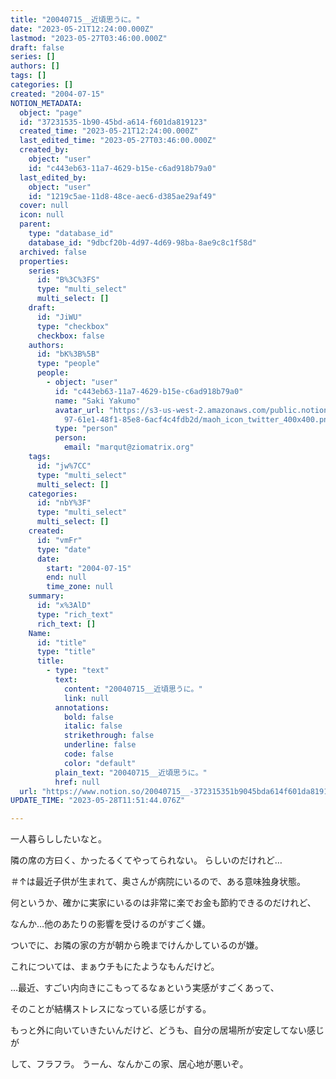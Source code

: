 ```yaml
---
title: "20040715__近頃思うに。"
date: "2023-05-21T12:24:00.000Z"
lastmod: "2023-05-27T03:46:00.000Z"
draft: false
series: []
authors: []
tags: []
categories: []
created: "2004-07-15"
NOTION_METADATA:
  object: "page"
  id: "37231535-1b90-45bd-a614-f601da819123"
  created_time: "2023-05-21T12:24:00.000Z"
  last_edited_time: "2023-05-27T03:46:00.000Z"
  created_by:
    object: "user"
    id: "c443eb63-11a7-4629-b15e-c6ad918b79a0"
  last_edited_by:
    object: "user"
    id: "1219c5ae-11d8-48ce-aec6-d385ae29af49"
  cover: null
  icon: null
  parent:
    type: "database_id"
    database_id: "9dbcf20b-4d97-4d69-98ba-8ae9c8c1f58d"
  archived: false
  properties:
    series:
      id: "B%3C%3FS"
      type: "multi_select"
      multi_select: []
    draft:
      id: "JiWU"
      type: "checkbox"
      checkbox: false
    authors:
      id: "bK%3B%5B"
      type: "people"
      people:
        - object: "user"
          id: "c443eb63-11a7-4629-b15e-c6ad918b79a0"
          name: "Saki Yakumo"
          avatar_url: "https://s3-us-west-2.amazonaws.com/public.notion-static.com/3ad1c4\
            97-61e1-48f1-85e8-6acf4c4fdb2d/maoh_icon_twitter_400x400.png"
          type: "person"
          person:
            email: "marqut@ziomatrix.org"
    tags:
      id: "jw%7CC"
      type: "multi_select"
      multi_select: []
    categories:
      id: "nbY%3F"
      type: "multi_select"
      multi_select: []
    created:
      id: "vmFr"
      type: "date"
      date:
        start: "2004-07-15"
        end: null
        time_zone: null
    summary:
      id: "x%3AlD"
      type: "rich_text"
      rich_text: []
    Name:
      id: "title"
      type: "title"
      title:
        - type: "text"
          text:
            content: "20040715__近頃思うに。"
            link: null
          annotations:
            bold: false
            italic: false
            strikethrough: false
            underline: false
            code: false
            color: "default"
          plain_text: "20040715__近頃思うに。"
          href: null
  url: "https://www.notion.so/20040715__-372315351b9045bda614f601da819123"
UPDATE_TIME: "2023-05-28T11:51:44.076Z"

---
```

<link rel="stylesheet" href="https://cdn.jsdelivr.net/npm/katex@0.16.2/dist/katex.min.css" integrity="sha384-bYdxxUwYipFNohQlHt0bjN/LCpueqWz13HufFEV1SUatKs1cm4L6fFgCi1jT643X" crossorigin="anonymous">


一人暮らししたいなと。


隣の席の方曰く、かったるくてやってられない。 らしいのだけれど…


＃↑は最近子供が生まれて、奥さんが病院にいるので、ある意味独身状態。


何というか、確かに実家にいるのは非常に楽でお金も節約できるのだけれど、


なんか…他のあたりの影響を受けるのがすごく嫌。


ついでに、お隣の家の方が朝から晩までけんかしているのが嫌。


これについては、まぁウチもにたようなもんだけど。


…最近、すごい内向きにこもってるなぁという実感がすごくあって、


そのことが結構ストレスになっている感じがする。


もっと外に向いていきたいんだけど、どうも、自分の居場所が安定してない感じが


して、フラフラ。 うーん、なんかこの家、居心地が悪いぞ。


